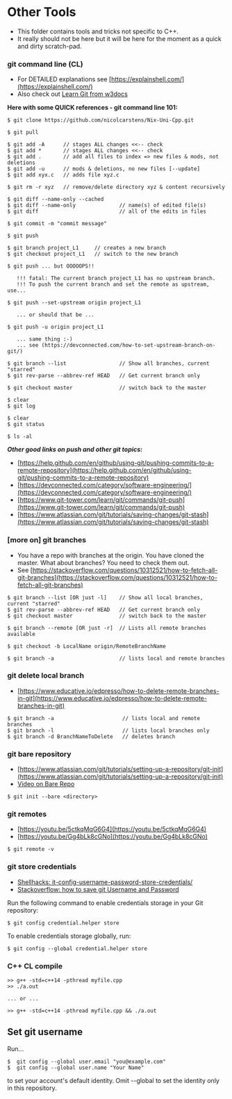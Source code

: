 # Other Tools 

* This folder contains tools and tricks not specific to C++. 
* It really should not be here but it will be here for the moment as a quick and dirty scratch-pad.

### git command line (CL)

* For DETAILED explanations see [https://explainshell.com/](https://explainshell.com/)
* Also check out [Learn Git from w3docs](https://www.w3docs.com/learn-git/introduction4.html)

**Here with some QUICK references - git command line 101:**

```
$ git clone https://github.com/nicolcarstens/Nix-Uni-Cpp.git

$ git pull 

$ git add -A      // stages ALL changes <<-- check
$ git add *       // stages ALL changes <<-- check
$ git add .       // add all files to index => new files & mods, not deletions 
$ git add -u      // mods & deletions, no new files [--update]
$ git add xyx.c   // adds file xyz.c
 
$ git rm -r xyz   // remove/delete directory xyz & content recursively 

$ git diff --name-only --cached 
$ git diff --name-only              // name(s) of edited file(s)
$ git diff                          // all of the edits in files

$ git commit -m "commit message" 

$ git push 

$ git branch project_L1     // creates a new branch
$ git checkout project_L1   // switch to the new branch

$ git push ... but OOOOOPS!!

   !!! fatal: The current branch project_L1 has no upstream branch.
   !!! To push the current branch and set the remote as upstream, use...

$ git push --set-upstream origin project_L1

   ... or should that be ... 

$ git push -u origin project_L1

   ... same thing :-) 
   ... see (https://devconnected.com/how-to-set-upstream-branch-on-git/)

$ git branch --list                 // Show all branches, current "starred"
$ git rev-parse --abbrev-ref HEAD   // Get current branch only

$ git checkout master               // switch back to the master 

$ clear
$ git log

$ clear 
$ git status

$ ls -al
```
**_Other good links on push and other git topics:_**

* [https://help.github.com/en/github/using-git/pushing-commits-to-a-remote-repository](https://help.github.com/en/github/using-git/pushing-commits-to-a-remote-repository)
* [https://devconnected.com/category/software-engineering/](https://devconnected.com/category/software-engineering/)
* [https://www.git-tower.com/learn/git/commands/git-push](https://www.git-tower.com/learn/git/commands/git-push)
* [https://www.atlassian.com/git/tutorials/saving-changes/git-stash](https://www.atlassian.com/git/tutorials/saving-changes/git-stash)

### [more on] git branches
* You have a repo with branches at the origin. You have cloned the master. What about branches? You need to check them out.
* See [https://stackoverflow.com/questions/10312521/how-to-fetch-all-git-branches](https://stackoverflow.com/questions/10312521/how-to-fetch-all-git-branches)

``` 
$ git branch --list [OR just -l]    // Show all local branches, current "starred"
$ git rev-parse --abbrev-ref HEAD   // Get current branch only
$ git checkout master               // switch back to the master

$ git branch --remote [OR just -r]  // Lists all remote branches available

$ git checkout -b LocalName origin/RemoteBranchName
 
$ git branch -a                     // lists local and remote branches 
```

### git delete local branch

* [https://www.educative.io/edpresso/how-to-delete-remote-branches-in-git](https://www.educative.io/edpresso/how-to-delete-remote-branches-in-git)

```
$ git branch -a                      // lists local and remote branches 
$ git branch -l                      // lists local branches only 
$ git branch -d BranchNameToDelete   // deletes branch 
```

### git bare repository

* [https://www.atlassian.com/git/tutorials/setting-up-a-repository/git-init](https://www.atlassian.com/git/tutorials/setting-up-a-repository/git-init)
* [Video on Bare Repo](https://youtu.be/krR847J8yPc)

```
$ git init --bare <directory>
```

### git remotes 

* [https://youtu.be/5ctkqMqG6G4](https://youtu.be/5ctkqMqG6G4)
* [https://youtu.be/Gg4bLk8cGNo](https://youtu.be/Gg4bLk8cGNo)

```
$ git remote -v
```

### git store credentials 

* [Shellhacks: it-config-username-password-store-credentials/](https://www.shellhacks.com/git-config-username-password-store-credentials/)
* [Stackoverflow: how to save git Username and Password](https://stackoverflow.com/questions/35942754/how-to-save-username-and-password-in-git-gitextension)

Run the following command to enable credentials storage in your Git repository:
```
$ git config credential.helper store
```
To enable credentials storage globally, run:
```
$ git config --global credential.helper store
```

### C++ CL compile

```
>> g++ -std=c++14 -pthread myfile.cpp
>> ./a.out 

... or ... 

>> g++ -std=c++14 -pthread myfile.cpp && ./a.out 
```

## Set git username

Run...

```
$  git config --global user.email "you@example.com"
$  git config --global user.name "Your Name"
```
to set your account's default identity.
Omit --global to set the identity only in this repository.